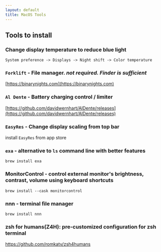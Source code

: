 ```yaml
---
layout: default
title: MacOS Tools
---
```


## Tools to install

### Change display temperature to reduce blue light
`System preference -> Displays -> Night shift -> Color temperature`
### `Forklift` - File manager. *not required. Finder is sufficient*
[https://binarynights.com](https://binarynights.com)
### `Al Dente` - Battery charging control / limiter
[https://github.com/davidwernhart/AlDente/releases](https://github.com/davidwernhart/AlDente/releases)
### `EasyRes` - Change display scaling from top bar
install `EasyRes` from app store
### `exa` - alternative to `ls` command line with better features
`brew install exa`
### MonitorControl - control external monitor's brightness, contrast, volume using keyboard shortcuts
`brew install --cask monitorcontrol`
### nnn - terminal file manager
`brew install nnn`
### zsh for humans(Z4H): pre-customized configuration for zsh terminal
https://github.com/romkatv/zsh4humans
